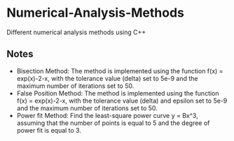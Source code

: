 # Numerical-Analysis-Methods
Different numerical analysis methods using  C++


## Notes
* Bisection Method: The method is implemented using the function f(x) = exp(x)-2-x, with the tolerance value (delta) set to 5e-9 and the maximum number of iterations set to 50.
* False Position Method: The method is implemented using the function f(x) = exp(x)-2-x, with the tolerance value (delta) and epsilon set to 5e-9 and the maximum number of iterations set to 50.
* Power fit Method: Find the least-square power curve y = Bx^3, assuming that the number of points is equal to 5 and the degree of power fit is equal to 3. 
